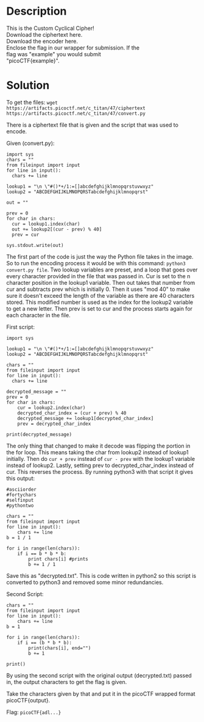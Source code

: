 # Description

This is the Custom Cyclical Cipher! <br>
Download the ciphertext here. <br>
Download the encoder here. <br>
Enclose the flag in our wrapper for submission. If the <br>
flag was "example" you would submit <br>
"picoCTF{example}".

# Solution

To get the files: `wget https://artifacts.picoctf.net/c_titan/47/ciphertext https://artifacts.picoctf.net/c_titan/47/convert.py`

There is a ciphertext file that is given and the script that was used to encode.

Given (convert.py):
```
import sys
chars = ""
from fileinput import input
for line in input():
  chars += line

lookup1 = "\n \"#()*+/1:=[]abcdefghijklmnopqrstuvwxyz"
lookup2 = "ABCDEFGHIJKLMNOPQRSTabcdefghijklmnopqrst"

out = ""

prev = 0
for char in chars:
  cur = lookup1.index(char)
  out += lookup2[(cur - prev) % 40]
  prev = cur

sys.stdout.write(out)
```

The first part of the code is just the way the Python file takes in the image. So to run the encoding process it would be with this command: `python3 convert.py file`. Two lookup variables are preset, and a loop that goes over every character provided in the file that was passed in. Cur is set to the n character position in the lookup1 variable. Then out takes that number from cur and subtracts prev which is initially 0. Then it uses "mod 40" to make sure it doesn't exceed the length of the variable as there are 40 characters stored. This modified number is used as the index for the lookup2 variable to get a new letter. Then prev is set to cur and the process starts again for each character in the file.

First script:

```
import sys

lookup1 = "\n \"#()*+/1:=[]abcdefghijklmnopqrstuvwxyz"
lookup2 = "ABCDEFGHIJKLMNOPQRSTabcdefghijklmnopqrst"

chars = ""
from fileinput import input
for line in input():
  chars += line

decrypted_message = ""
prev = 0
for char in chars:
    cur = lookup2.index(char)
    decrypted_char_index = (cur + prev) % 40
    decrypted_message += lookup1[decrypted_char_index]
    prev = decrypted_char_index 

print(decrypted_message)
```

The only thing that changed to make it decode was flipping the portion in the for loop. This means taking the char from lookup2 instead of lookup1 initially. Then do `cur + prev` instead of `cur - prev` with the lookup1 variable instead of lookup2. Lastly, setting prev to decrypted_char_index instead of cur. This reverses the process. By running python3 with that script it gives this output:

```
#asciiorder
#fortychars
#selfinput
#pythontwo

chars = ""
from fileinput import input
for line in input():
    chars += line
b = 1 / 1

for i in range(len(chars)):
    if i == b * b * b:
        print chars[i] #prints
        b += 1 / 1
```

Save this as "decrypted.txt". This is code written in python2 so this script is converted to python3 and removed some minor redundancies.

Second Script:

```
chars = ""
from fileinput import input
for line in input():
    chars += line
b = 1

for i in range(len(chars)):
    if i == (b * b * b):
        print(chars[i], end="")
        b += 1

print()
```

By using the second script with the original output (decrypted.txt) passed in, the output characters to get the flag is given.

Take the characters given by that and put it in the picoCTF wrapped format picoCTF{output}.

Flag: `picoCTF{adl...}`
